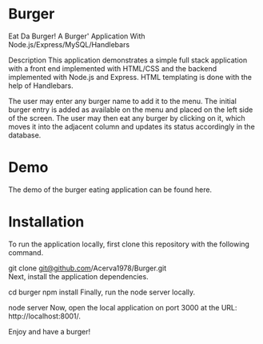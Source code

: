 # Burger

Eat Da Burger!
A Burger' Application With Node.js/Express/MySQL/Handlebars

Description
This application demonstrates a simple full stack application with a front end implemented with HTML/CSS and the backend implemented with Node.js and Express. HTML templating is done with the help of Handlebars.

The user may enter any burger name to add it to the menu. The initial burger entry is added as available on the menu and placed on the left side of the screen. The user may then eat any burger by clicking on it, which moves it into the adjacent column and updates its status accordingly in the database.

# Demo
The demo of the burger eating application can be found here.

# Installation
To run the application locally, first clone this repository with the following command.

git clone git@github.com/Acerva1978/Burger.git  
Next, install the application dependencies.

cd burger
npm install
Finally, run the node server locally.

node server
Now, open the local application on port 3000 at the URL: http://localhost:8001/.

Enjoy and have a burger!
